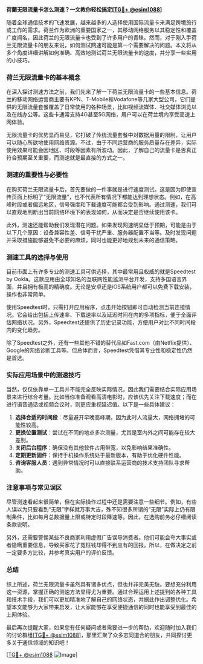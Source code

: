 **荷蘭无限流量卡怎么测速？一文教你轻松搞定[[TG💪+ @esim1088](https://t.me/s/esim1088)]**

随着全球通信技术的飞速发展，越来越多的人选择使用国际流量卡来满足跨境旅行或工作的需求。荷兰作为欧洲的重要国家之一，其移动网络服务以其稳定性和覆盖广度闻名，因此荷兰的无限流量卡也受到了许多用户的青睐。然而，对于刚入手荷兰无限流量卡的朋友来说，如何测试网速可能是第一个需要解决的问题。本文将从多个角度详细讲解如何准确、高效地测试荷兰无限流量卡的速度，并分享一些实用的小技巧。

### 荷兰无限流量卡的基本概念

在深入探讨测速方法之前，我们先来了解一下荷兰无限流量卡的一些基本信息。荷兰的移动网络运营商主要有KPN、T-Mobile和Vodafone等几家大型公司，它们提供的无限流量套餐覆盖了日常使用的各种场景，比如视频流媒体、社交媒体浏览以及在线办公等。这些卡通常支持4G甚至5G网络，用户可以在荷兰境内享受高速上网体验。

无限流量卡的优势显而易见，它打破了传统流量套餐中对数据用量的限制，让用户可以随心所欲地使用网络资源。不过，由于不同运营商的服务质量存在差异，实际使用效果可能会因地区、时段等因素有所波动。因此，了解自己的流量卡是否真正符合预期至关重要，而测速就是最直接的方式之一。

### 测速的重要性与必要性

在购买荷兰无限流量卡后，首先要做的一件事就是进行速度测试。这是因为即使宣传页面上标明了“无限流量”，也不代表所有情况下都能达到理想状态。例如，在高峰时段或者偏远地区，信号强度和下载速度可能都会受到影响。通过测速，我们可以直观地判断出当前网络环境下的表现如何，从而决定是否继续使用该卡。

此外，测速还能帮助我们发现潜在问题。如果发现网速明显低于预期，可能是由于以下几个原因：设备兼容性差、信号干扰严重、服务器配置不当等。及时发现问题并采取措施能够避免不必要的麻烦，同时也能更好地规划未来的通信策略。

### 测速工具的选择与使用

目前市面上有许多专业的测速工具可供选择，其中最常用且权威的就是Speedtest by Ookla。这款应用由全球知名的互联网性能监测平台开发，支持多国语言界面，并且拥有极高的精确度。无论是安卓还是iOS系统用户都可以免费下载安装，操作也非常简单。

使用Speedtest时，只需打开应用程序，点击开始按钮即可自动检测当前连接情况。它会给出包括上传速率、下载速率以及延迟时间在内的多项指标，便于全面评估网络状况。另外，Speedtest还提供了历史记录功能，方便用户对比不同时间段内的变化趋势。

除了Speedtest之外，还有一些其他不错的替代品如Fast.com（由Netflix提供）、Google的网络诊断工具等。但总体而言，Speedtest凭借其专业性和稳定性仍然是首选。

### 实际应用场景中的测速技巧

当然，仅仅依靠单一工具并不能完全反映实际情况，因此我们需要结合实际应用场景来进行综合考量。比如当你准备观看高清电影时，应该优先关注下载速度；而在进行语音通话或视频会议时，则更应重视延迟值。以下是一些具体建议：

1. **选择合适的时间段**：尽量避开早晚高峰期，因为此时人流量大，网络拥堵的可能性较高。
2. **更换位置测试**：尝试在不同的地点多次测量，尤其是室内外之间可能存在较大差别。
3. **关闭后台程序**：确保没有其他软件占用带宽，以免影响结果准确性。
4. **定期更新固件**：保持手机操作系统处于最新版本，有助于优化硬件性能。
5. **咨询客服人员**：遇到异常情况时可以直接联系运营商的技术支持团队寻求帮助。

### 注意事项与常见误区

尽管测速看起来很简单，但在实际操作过程中还是需要注意一些细节。例如，有些人误以为只要看到“无限”字样就万事大吉，殊不知很多所谓的“无限”实际上仍有限制条件，比如每月总数据量上限或特定时段降速等。因此，在选购前务必仔细阅读条款说明。

另外，还需要警惕某些不良商家利用虚假广告误导消费者。他们可能会夸大事实或者隐瞒重要信息，导致买家花了冤枉钱却得不到应有的回报。所以，在做决定之前一定要多方比较，并参考真实用户的评价反馈。

### 总结

综上所述，荷兰无限流量卡虽然具有诸多优点，但也并非完美无缺。要想充分利用这一资源，掌握正确的测速方法显得尤为重要。通过合理运用上述提到的各种工具和技术手段，我们可以更加精准地了解自己的网络状态，并据此作出调整优化。希望本文能够为大家带来启发，让大家能够在享受便捷通信的同时也能享受到最佳的上网体验。

最后再次提醒大家，如果您有任何疑问或者需要进一步的帮助，欢迎随时加入我们的讨论群组[[TG💪+ @esim1088](https://t.me/s/esim1088)]，那里汇聚了众多志同道合的朋友，共同探讨更多关于通信领域的知识吧！

[[TG💪+ @esim1088](https://t.me/s/esim1088) ![Image](https://i.postimg.cc/4NQfJmqS/Snipaste-2025-05-13-00-14-12.png)]